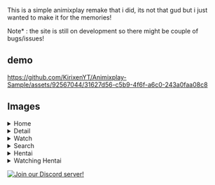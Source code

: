 This is a simple animixplay remake that i did, its not that gud but i just wanted to make it for the memories!

Note* : 
the site is still on development so there might be couple of bugs/issues!

## demo
https://github.com/KirixenYT/Animixplay-Sample/assets/92567044/31627d56-c5b9-4f6f-a6c0-243a0faa08c8

## Images

<details>
<summary>Home</summary>
<p align="center">
  <img src="./imagesreadme/home.png" alt="Homepage" width="80%">
</p>
</details>

<details>
<summary>Detail</summary>
<p align="center">
  <img src="./imagesreadme/detail.png" alt="list" width="80%">
</p>
</details>

<details>
<summary>Watch</summary>
<p align="center">
  <img src="./imagesreadme/watch.png" alt="season" width="80%">
</p>
</details>

<details>
<summary>Search</summary>
<p align="center">
  <img src="./imagesreadme/search.png" alt="season" width="80%">
</p>
</details>

<details>
<summary>Hentai</summary>
<p align="center">
  <img src="./imagesreadme/hentai.png" alt="season" width="80%">
</p>
</details>

<details>
<summary>Watching Hentai</summary>
<p align="center">
  <img src="./imagesreadme/hentaiwatch.png" alt="season" width="80%">
</p>
</details>

[![Join our Discord server!](https://invidget.switchblade.xyz/BgTWqFnEss)](https://discord.gg/BgTWqFnEss)

